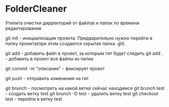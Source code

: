 # FolderCleaner
Утилита очистки дирректорий от файлов и папок по времени редактирования


git init - инициализация проекта. Предварительно нужно перейти в папку проекта(при этом создается скрытая папка .git).

git add <file>  - добавить файл в проект, за которым гит будет следить
git add .  - добавить в проект все файлы из папки

git commit -m "описание" - фиксирует проект

git push - отправить изменения на гит
  
git brunch - посмотреть на какой ветке сейчас находимся
git brunch test - создать ветку test
git brunch -D test - удалить ветку test
git checkout test - перейти в ветку test


